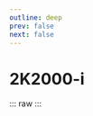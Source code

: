 ```yaml
---
outline: deep
prev: false
next: false
---
```

# 2K2000-i

::: raw
<ClientOnly>
    <ChipTables chips="2K2000-i" :fields="cpu_fields" />
</ClientOnly>
:::

<script setup>
    import ChipTables from "@/.vitepress/theme/components/ChipTables.vue"
    import cpu_fields from "@/.vitepress/theme/components/fields/cpu_fields.js"
</script>